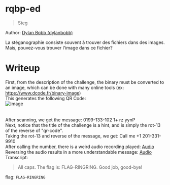 # rqbp-ed

> Steg

Author: [Dylan Bobb (dylanbobb)](https://github.com/dylanbobb)

La stéganographie consiste souvent à trouver des fichiers dans des images.\
Mais, pouvez-vous trouver l'image dans ce fichier?

# Writeup
First, from the description of the challenge, the binary must be converted to an image, which can be done with many online tools (ex: https://www.dcode.fr/binary-image) \
This generates the following QR Code:\
![image](https://user-images.githubusercontent.com/37233412/132622527-910f69ed-6a8b-4d8f-bbee-ade5fc58f849.png) \
\
\
After scanning, we get the message: 0199-133-102 1+ rz yynP \
Next, notice that the title of the challenge is a hint, and is simply the rot-13 of the reverse of "qr-code".\
Taking the rot-13 and reverse of the message, we get: Call me +1 201-331-9910 \
After calling the number, there is a weird audio recording played: [Audio](https://vocaroo.com/16c8q2Q2wLsJ) \
Reversing the audio results in a more understandable message: [Audio](https://voca.ro/16LzF8fDHmMH) \
Transcript:
> All caps. The flag is: FLAG-RINGRING. Good job, good-bye! 

flag: `FLAG-RINGRING`
